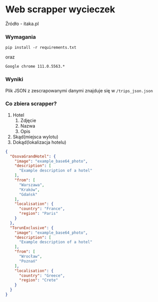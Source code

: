 # Web scrapper wycieczek

Źródło - itaka.pl

### Wymagania

`pip install -r requirements.txt`

oraz

`Google chrome 111.0.5563.*`

### Wyniki

Plik JSON z zescrapowanymi danymi znajduje się w `/trips_json.json`

### Co zbiera scrapper?

1. Hotel
    1. Zdjęcie
    2. Nazwa
    3. Opis
2. Skąd(miejsca wylotu)
3. Dokąd(lokalizacja hotelu)

```json
{
  "OsovaGrandHotel": {
    "image": "example_base64_photo",
    "description": [
      "Example description of a hotel"
    ],
    "from": [
      "Warszawa",
      "Kraków",
      "Gdańsk"
    ],
    "localisation": {
      "country": "France",
      "region": "Paris"
    }
  },
  "TorunExclusive": {
    "image": "example_base64_photo",
    "description": [
      "Example description of a hotel"
    ],
    "from": [
      "Wrocław",
      "Poznań"
    ],
    "localisation": {
      "country": "Greece",
      "region": "Crete"
    }
  }
}
```